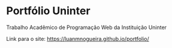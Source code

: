 # Portfólio Uninter
Trabalho Acadêmico de Programação Web da Instituição Uninter

Link para o site:
https://luanmnogueira.github.io/portfolio/
